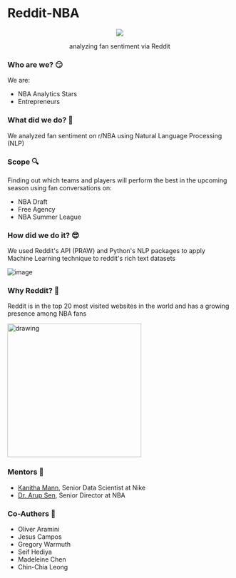 # Reddit-NBA
<p align="center">
  <img src="https://user-images.githubusercontent.com/42880953/184520806-596cdb02-de63-414b-a7ef-6cefbea5d5d0.png"/>
</p>
<p align="center">
analyzing fan sentiment via Reddit
</p>

### Who are we? :smirk: ###
We are:
* NBA Analytics Stars
* Entrepreneurs

### What did we do? 🤔 ###
We analyzed fan sentiment on r/NBA using Natural Language Processing (NLP)

### Scope :mag: ###
Finding out which teams and players will perform the best in the upcoming season using fan conversations on:
* NBA Draft
* Free Agency
* NBA Summer League

### How did we do it? :sunglasses: ###
We used Reddit's API (PRAW) and Python's NLP packages to apply Machine Learning technique to reddit's rich text datasets

![image](https://user-images.githubusercontent.com/42880953/184570011-f180262c-639f-443f-92af-215225938e73.png)

### Why Reddit? 💎 ###
Reddit is in the top 20 most visited websites in the world and has a growing presence among NBA fans

<img src="https://user-images.githubusercontent.com/42880953/184570411-8221deb2-3004-4e07-a0c5-073ee4405f61.png" alt="drawing" width="300" height="300"/>

### Mentors 🤝 ###
* [Kanitha Mann](https://www.linkedin.com/in/kanithamann), Senior Data Scientist at Nike
* [Dr. Arup Sen](https://www.linkedin.com/in/arup-sen-ph-d-a802852), Senior Director at NBA

### Co-Authers :scroll: ### 
* Oliver Aramini
* Jesus Campos
* Gregory Warmuth
* Seif Hediya
* Madeleine Chen
* Chin-Chia Leong
